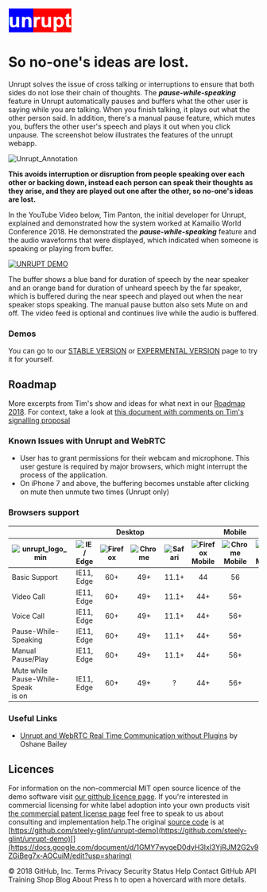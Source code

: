 ![](https://github.com/Unrupt/unrupt.github.io/blob/master/images/unrupt%20logo.PNG?raw=true)
# So no-one's ideas are lost.

Unrupt solves the issue of cross talking or interruptions to ensure that both sides do not lose their chain of thoughts. The ***pause-while-speaking*** feature in Unrupt automatically pauses and buffers what the other user is saying while you are talking. 
When you finish talking, it plays out what the other person said. In addition, there's a manual pause feature, which mutes you, buffers the other user's speech and plays it out when you click unpause. The screenshot below illustrates the features of the unrupt webapp.

<img src="https://image.ibb.co/mYquwo/Unrupt_Annotation.png" alt="Unrupt_Annotation" border="0">

‍**This avoids interruption or disruption from people speaking over each other or backing down, instead each person can speak their thoughts as they arise, and they are played out one after the other, so no-one's ideas are lost.**

In the YouTube Video below, Tim Panton, the initial developer for Unrupt, explained and demonstrated how the system worked at Kamailio World Conference 2018. He demonstrated the ***pause-while-speaking*** feature and the audio waveforms that were displayed, which indicated when someone is speaking or playing from buffer. 

<a target="_blank" href="https://www.youtube.com/embed/az_g2tOxhPI?start=782&amp;end=936&amp;autoplay=1" rel="nofollow"><img data-canonical-src="https://www.youtube.com/embed/az_g2tOxhPI?start=782&amp;end=936&amp;autoplay=1" src="https://camo.githubusercontent.com/d6d7498df7c7318d9b975655632617b33cdafbef/68747470733a2f2f696d6167652e6962622e636f2f6248484474792f64656d6f2e706e67" alt="UNRUPT DEMO" data-canonical-src="https://image.ibb.co/bHHDty/demo.png" style="max-width:100%;"></a>

The buffer shows a blue band for duration of speech by the near speaker and an orange band for duration of unheard speech by the far speaker, which is buffered during the near speech and played out when the near speaker stops speaking. The manual pause button also sets Mute on and off. The video feed is optional and continues live while the audio is buffered.

### Demos

You can go to our [STABLE VERSION](https://unrupt.github.io/unrupt) or [EXPERMENTAL VERSION](https://unrupt.github.io/try) page to try it for yourself.

## **Roadmap**

More excerpts from Tim's show and ideas for what next in our [Roadmap 2018](https://docs.google.com/document/d/1Xf5LLFaNVRIa-bGX67v_XsYMWW4lbfdKqtzS3_iYNF4/edit#). For context, take a look at [this document with comments on Tim's signalling proposal](https://docs.google.com/document/d/1GMY7wygeD0dyH3lxl3YjRJM2G2v9ZGiBeg7x-AOCuiM/edit?usp=sharing)

### Known Issues with Unrupt and WebRTC

- User has to grant permissions for their webcam and microphone. This user gesture is required by major browsers, which might interrupt the process of the application. 
- On iPhone 7 and above, the buffering becomes unstable after clicking on mute then unmute two times (Unrupt only)


### Browsers support

<table class="rich-diff-level-zero">
    <thead class="rich-diff-level-one">
        <tr>
            <th></th>
            <th colspan="4">Desktop</th>
            <th colspan="3">Mobile</th>
        </tr>
        <tr>
            <th>
                <img src="https://camo.githubusercontent.com/bdaab155ed964b17a6b6050947a47f4fec73c1c4/68747470733a2f2f7468756d622e6962622e636f2f64474a6439382f756e727570745f6c6f676f5f6d696e2e706e67" alt="unrupt_logo_min" border="0" data-canonical-src="https://thumb.ibb.co/dGJd98/unrupt_logo_min.png" style="max-width:100%;">
            </th>
            <th>
                <img src="https://raw.githubusercontent.com/alrra/browser-logos/master/src/edge/edge_48x48.png" alt="IE / Edge" width="24px" height="24px" style="max-width:100%;">
            </th>
            <th>
                <img src="https://raw.githubusercontent.com/alrra/browser-logos/master/src/firefox/firefox_48x48.png" alt="Firefox" width="24px" height="24px" style="max-width:100%;">
            </th>
            <th>
                <img src="https://raw.githubusercontent.com/alrra/browser-logos/master/src/chrome/chrome_48x48.png" alt="Chrome" width="24px" height="24px" style="max-width:100%;">
            </th>
            <th>
                <img src="https://raw.githubusercontent.com/alrra/browser-logos/master/src/safari/safari_48x48.png" alt="Safari" width="24px" height="24px" style="max-width:100%;">
            </th>
            <th>
                <img src="https://raw.githubusercontent.com/alrra/browser-logos/master/src/firefox/firefox_48x48.png" alt="Firefox Mobile" width="24px" height="24px" style="max-width:100%;">
            </th>
            <th>
                <img src="https://raw.githubusercontent.com/alrra/browser-logos/master/src/chrome/chrome_48x48.png" alt="Chrome Mobile" width="24px" height="24px" style="max-width:100%;">
            </th>
            <th>
                <img src="https://raw.githubusercontent.com/alrra/browser-logos/master/src/safari/safari_48x48.png" alt="Safari Mobile" width="24px" height="24px" style="max-width:100%;">
            </th>
        </tr>
    </thead>
    <tbody class="rich-diff-level-one">
        <tr>
            <td>Basic Support</td>
            <td align="center" alt="ie" >IE11, Edge</td>
            <td align="center" alt="Firefox" >60+</td>
            <td align="center" alt="Chrome" >49+</td>
            <td align="center" alt="Safari" >11.1+</td>
            <td align="center" alt="Firefox Mobile" >44</td>
            <td align="center" alt="Chrome Mobile" >56</td>
            <td align="center" alt="Safari Mobile" >11.3</td>
        </tr>
        <tr>
            <td>Video Call</td>
            <td align="center" alt="ie" >IE11, Edge</td>
            <td align="center" alt="Firefox" >60+</td>
            <td align="center" alt="Chrome" >49+</td>
            <td align="center" alt="Safari" >11.1+</td>
            <td align="center" alt="Firefox Mobile" >44+</td>
            <td align="center" alt="Chrome Mobile" >56+</td>
            <td align="center" alt="Safari Mobile" >11.3</td>
        </tr>
        <tr>
            <td>Voice Call</td>
            <td align="center" alt="ie" >IE11, Edge</td>
            <td align="center" alt="Firefox" >60+</td>
            <td align="center" alt="Chrome" >49+</td>
            <td align="center" alt="Safari" >11.1+</td>
            <td align="center" alt="Firefox Mobile" >44+</td>
            <td align="center" alt="Chrome Mobile" >56+</td>
            <td align="center" alt="Safari Mobile" >11.3</td>
        </tr>
        <tr>
            <td>Pause-While-Speaking</td>
            <td align="center" alt="ie" >IE11, Edge</td>
            <td align="center" alt="Firefox" >60+</td>
            <td align="center" alt="Chrome" >49+</td>
            <td align="center" alt="Safari" >11.1+</td>
            <td align="center" alt="Firefox Mobile" >44+</td>
            <td align="center" alt="Chrome Mobile" >56+</td>
            <td align="center" alt="Safari Mobile" >11.3</td>
        </tr>
        <tr>
            <td>Manual Pause/Play</td>
            <td align="center" alt="ie" >IE11, Edge</td>
            <td align="center" alt="Firefox" >60+</td>
            <td align="center" alt="Chrome" >49+</td>
            <td align="center" alt="Safari" >11.1+</td>
            <td align="center" alt="Firefox Mobile" >44+</td>
            <td align="center" alt="Chrome Mobile" >56+</td>
            <td align="center" alt="Safari Mobile" >?</td>
        </tr>
        <tr>
            <td>Mute while <br/>Pause-While-Speak<br> is on</td>
            <td align="center" alt="ie" >IE11, Edge</td>
            <td align="center" alt="Firefox" >60+</td>
            <td align="center" alt="Chrome" >49+</td>
            <td align="center" alt="Safari" >?</td>
            <td align="center" alt="Firefox Mobile" >44+</td>
            <td align="center" alt="Chrome Mobile" >56+</td>
            <td align="center" alt="Safari Mobile" >X</td>
        </tr>
    </tbody>
</table>

### Useful Links

* [Unrupt and WebRTC Real Time Communication without Plugins](https://docs.google.com/presentation/d/e/2PACX-1vQFTN14JutDuXvi-DUKWtp7gMfRggnoAwvycis8Ly450JKKwOOIV3ggPjPhWxZDgM6-08ohvZutpwus/pub?start=false&loop=false&delayms=3000) by Oshane Bailey

## **Licences**

For information on the non-commercial MIT open source licence of the demo software visit [our gitthub licence page](https://github.com/steely-glint/unrupt-demo/blob/master/LICENSE). If you're interested in commercial licensing for white label adoption into your own products visit [the commercial patent license page](https://docs.google.com/document/d/1Vllclet_HAtP1CSrq9xUfyZ9OAf53xEurgfGcryjurc/edit?usp=sharing) feel free to speak to us about consulting and implementation help.The original [source code](https://github.com/steely-glint/unrupt-demo) is at [https://github.com/steely-glint/unrupt-demo](https://github.com/steely-glint/unrupt-demo)[](https://docs.google.com/document/d/1GMY7wygeD0dyH3lxl3YjRJM2G2v9ZGiBeg7x-AOCuiM/edit?usp=sharing)




© 2018 GitHub, Inc. Terms Privacy Security Status Help Contact GitHub API Training Shop Blog About Press h to open a hovercard with more details.
